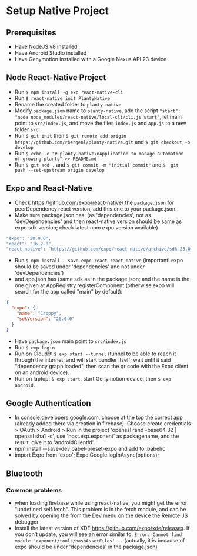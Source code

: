 # Setup Native Project

## Prerequisites
- Have NodeJS v8 installed
- Have Android Studio installed
- Have Genymotion installed with a Google Nexus API 23 device

## Node React-Native Project
- Run `$ npm install -g exp react-native-cli`
- Run `$ react-native init PlantyNative`
- Rename the created folder to `planty-native`
- Modify `package.json` name to `planty-native`, add the script `"start": "node node_modules/react-native/local-cli/cli.js start"`, let main point to `src/index.js`, and move the files `index.js` and `App.js` to a new folder `src`.
- Run `$ git init` then `$ git remote add origin https://github.com/rbergenl/planty-native.git` and `$ git checkout -b develop`
- Run `$ echo -e "# planty-native\nApplication to manage automation of growing plants" >> README.md`
- Run `$ git add .` and `$ git commit -m "initial commit"` and `$  git push --set-upstream origin develop`


## Expo and React-Native
- Check https://github.com/expo/react-native/ the `package.json` for peerDependency react version, add this one to your package.json.
- Make sure package.json has: (as 'dependencies', not as 'devDependencies' and then react-native version should be same as expo sdk version; check latest npm expo version available)
```javascript
"expo": "28.0.0",
"react": "16.2.0",
"react-native": "https://github.com/expo/react-native/archive/sdk-28.0.0.tar.gz"
```
- Run `$ npm install --save expo react react-native` (important! expo should be saved under 'dependencies' and not under 'devDependencies')
- and app.json has (same sdk as in the package.json; and the name is the one given at AppRegistry.registerComponent (otherwise expo will search for the app called "main" by default):
```json
{
  "expo": {
    "name": "Croppy",
    "sdkVersion": "26.0.0"
  }
}
```
- Have `package.json` main point to `src/index.js`
- Run `$ exp login`
- Run on Cloud9: `$ exp start --tunnel` (tunnel to be able to reach it through the internet, and will start bundler itself; wait until it said "dependency graph loaded", then scan the qr code with the Expo client on an android device).
- Run on laptop: `$ exp start`, start Genymotion device, then `$ exp android`.

## Google Authentication
- In console.developers.google.com, choose at the top the correct app (already added there via creation in firebase). Choose create credentials > OAuth > Android > Run in the project 'openssl rand -base64 32 | openssl sha1 -c', use 'host.exp.exponent' as packagename, and the result, give it to 'androidClientId'.
- npm install --save-dev babel-preset-expo and add to .babelrc
- import Expo from 'expo'; Expo.Google.logInAsync(options);

## Bluetooth

### Common problems
- when loading firebase while using react-native, you might get the error "undefined self.fetch". This problem is in the fetch module, and can be solved by opening the from the Dev menu on the device the Remote JS debugger
- Install the latest version of XDE https://github.com/expo/xde/releases. If you don’t update, you will see an error similar to: `Error: Cannot find module 'exponent/tools/hashAssetFiles'...` (actually, it is because of expo should be under 'dependencies' in the package.json)
